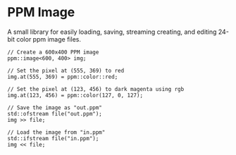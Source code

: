 # PPM Image
A small library for easily loading, saving, streaming creating, and editing 24-bit color ppm image files.

```
// Create a 600x400 PPM image
ppm::image<600, 400> img;

// Set the pixel at (555, 369) to red
img.at(555, 369) = ppm::color::red;

// Set the pixel at (123, 456) to dark magenta using rgb
img.at(123, 456) = ppm::color(127, 0, 127);

// Save the image as "out.ppm"
std::ofstream file("out.ppm");
img >> file;

// Load the image from "in.ppm"
std::ifstream file("in.ppm");
img << file;
```

